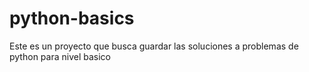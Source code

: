 # python-basics
Este es un proyecto que busca guardar las soluciones a problemas de python para nivel basico
